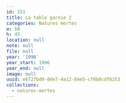 ```yaml
---
id: 151
title: La table garnie 2
categories: Natures mortes
w: 50
h: 45
location: null
note: null
file: null
year: '1996'
year_start: 1996
year_end: null
image: null
uuid: e6727bd9-0de7-4a12-84e5-cf8b0cdf6253
collections:
  - natures-mortes
---
```


